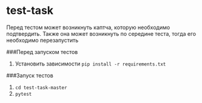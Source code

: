 # test-task
Перед тестом может возникнуть каптча, которую необходимо подтвердить. Также она может возникнуть по середине теста, тогда его необходимо перезапустить

###Перед запуском тестов
1. Установить зависимости `pip install -r requirements.txt`

###Запуск тестов
1. `cd test-task-master`
2. `pytest`
